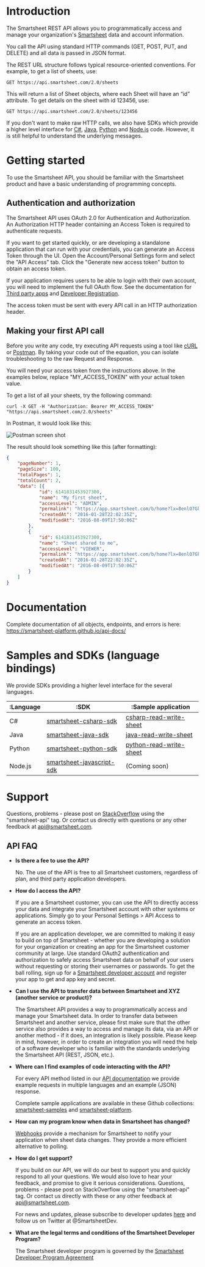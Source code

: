 # Introduction
The Smartsheet REST API allows you to programmatically access and manage your organization's [Smartsheet](https://www.smartsheet.com/) data and account information. 

You call the API using standard HTTP commands (GET, POST, PUT, and DELETE) and all data is passed in JSON format.

The REST URL structure follows typical resource-oriented conventions. For example, to get a list of sheets, use:

 `GET https://api.smartsheet.com/2.0/sheets`
 
 This will return a list of Sheet objects, where each Sheet will have an “id” attribute. To get details on the sheet with id 123456, use:
 
 `GET https://api.smartsheet.com/2.0/sheets/123456`

 If you don't want to make raw HTTP calls, we also have SDKs which provide a higher level interface for [C#](https://github.com/smartsheet-platform/smartsheet-csharp-sdk), [Java](https://github.com/smartsheet-platform/smartsheet-java-sdk), [Python](https://github.com/smartsheet-platform/smartsheet-python-sdk) and [Node.js](https://github.com/smartsheet-platform/smartsheet-javascript-sdk) code. However, it is still helpful to understand the underlying messages.
  
# Getting started
To use the Smartsheet API, you should be familiar with the Smartsheet product and have a basic understanding of programming concepts.

## Authentication and authorization
The Smartsheet API uses OAuth 2.0 for Authentication and Authorization. An Authorization HTTP header containing an Access Token is required to authenticate requests. 

If you want to get started quickly, or are developing a standalone application that can run with your credentials, you can generate an Access Token through the UI.
Open the Account/Personal Settings form and select the "API Access" tab. Click the "Generate new access token" button to obtain an access token.

If your application requires users to be able to login with their own account, you will need to implement the full OAuth flow. See the documentation for [Third party apps](http://smartsheet-platform.github.io/api-docs/#third-party-app-development) and [Developer Registration](https://www.smartsheet.com/developers/register).

The access token must be sent with every API call in an HTTP authorization header.

## Making your first API call
Before you write any code, try executing API requests using a tool like [cURL](https://curl.haxx.se/) or [Postman](https://www.getpostman.com/). By taking your code out of the equation, you can isolate troubleshooting to the raw Request and Response.

You will need your access token from the instructions above. In the examples below, replace "MY_ACCESS_TOKEN" with your actual token value.

To get a list of all your sheets, try the following command:

`curl -X GET -H "Authorization: Bearer MY_ACCESS_TOKEN" "https://api.smartsheet.com/2.0/sheets"`

In Postman, it would look like this:

![Postman screen shot](https://raw.githubusercontent.com/smartsheet-platform/getting-started/master/assets/postman-sample.png?token=AFTWAEH4a4ccHGAJXdh-mIMQRf-3f9iBks5Y0YeHwA%3D%3D)

The result should look something like this (after formatting):
```json
{
    "pageNumber": 1,
    "pageSize": 100,
    "totalPages": 1,
    "totalCount": 2,
    "data": [{
            "id": 6141831453927300,
            "name": "My first sheet",
            "accessLevel": "ADMIN",
            "permalink": "https://app.smartsheet.com/b/home?lx=8enlO7GkdYSz-cHHVus33A",
            "createdAt": "2016-01-28T22:02:35Z",
            "modifiedAt": "2016-08-09T17:50:06Z"
        },
        {
            "id": 6141831453927300,
            "name": "Sheet shared to me",
            "accessLevel": "VIEWER",
            "permalink": "https://app.smartsheet.com/b/home?lx=8enlO7GkdYSz-cHHVus33A",
            "createdAt": "2016-01-28T22:02:35Z",
            "modifiedAt": "2016-08-09T17:50:06Z"
        }
    ]
}
```

# Documentation
Complete documentation of all objects, endpoints, and errors is here:
https://smartsheet-platform.github.io/api-docs/

# Samples and SDKs (language bindings)
We provide SDKs providing a higher level interface for the several languages.

|:Language|:SDK|:Sample application|
|---|---|---|
|C#|[smartsheet-csharp-sdk](https://github.com/smartsheet-platform/smartsheet-csharp-sdk)|[csharp-read-write-sheet](https://github.com/smartsheet-samples/csharp-read-write-sheet)|
|Java|[smartsheet-java-sdk](https://github.com/smartsheet-platform/smartsheet-java-sdk)|[java-read-write-sheet](https://github.com/smartsheet-samples/java-read-write-sheet)|
|Python|[smartsheet-python-sdk](https://github.com/smartsheet-platform/smartsheet-python-sdk)|[python-read-write-sheet](https://github.com/smartsheet-samples/python-read-write-sheet)|
|Node.js|[smartsheet-javascript-sdk](https://github.com/smartsheet-platform/smartsheet-javascript-sdk)|(Coming soon)|


# Support
Questions, problems - please post on [StackOverflow](https://stackoverflow.com/questions/tagged/smartsheet-api) using the "smartsheet-api" tag. Or contact us directly with questions or any other feedback at api@smartsheet.com. 

## API FAQ
* __Is there a fee to use the API?__

    No. The use of the API is free to all Smartsheet customers, regardless of plan, and third party application developers.

* __How do I access the API?__

    If you are a Smartsheet customer, you can use the API to directly access your data and integrate your Smartsheet account with other systems or applications. Simply go to your Personal Settings > API Access to generate an access token.

    If you are an application developer, we are committed to making it easy to build on top of Smartsheet - whether you are developing a solution for your organization or creating an app for the Smartsheet customer community at large. Use standard OAuth2 authentication and authorization to safely access Smartsheet data on behalf of your users without requesting or storing their usernames or passwords. To get the ball rolling, sign up for a [Smartsheet developer account](https://www.smartsheet.com/developers/register) and register your app to get and app key and secret.

* __Can I use the API to transfer data between Smartsheet and XYZ (another service or product)?__

    The Smartsheet API provides a way to programmatically access and manage your Smartsheet data.  In order to transfer data between Smartsheet and another service, please first make sure that the other service also provides a way to access and manage its data, via an API or another method - if it does, an integration is likely possible.  Please keep in mind, however, in order to create an integration you will need the help of a software developer who is familiar with the standards underlying the Smartsheet API (REST, JSON, etc.).

* __Where can I find examples of code interacting with the API?__

    For every API method listed in our [API documentation](http://smartsheet-platform.github.io/api-docs/) we provide example requests in multiple languages and an example (JSON) response.  

    Complete sample applications are available in these Github collections: [smartsheet-samples](https://github.com/smartsheet-samples) and [smartsheet-platform](https://github.com/smartsheet-platform).

* __How can my program know when data in Smartsheet has changed?__

    [Webhooks](http://smartsheet-platform.github.io/api-docs/#webhooks) provide a mechanism for Smartsheet to notify your application when sheet data changes. They provide a more efficient alternative to polling.

* __How do I get support?__

    If you build on our API, we will do our best to support you and quickly respond to all your questions. We would also love to hear your feedback, and promise to give it serious considerations. Questions, problems - please post on StackOverflow using the "smartsheet-api" tag. Or contact us directly with these or any other feedback at api@smartsheet.com. 
    
    For news and updates, please subscribe to developer updates [here](https://www.smartsheet.com/developers/register) and follow us on Twitter at @SmartsheetDev.

* __What are the legal terms and conditions of the Smartsheet Developer Program?__

    The Smartsheet developer program is governed by the [Smartsheet Developer Program Agreement](https://www.smartsheet.com/sites/default/files/SmartsheetDeveloperProgramAgreement20150630.pdf)
 